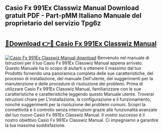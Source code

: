 ## Casio Fx 991Ex Classwiz Manual Download gratuit PDF - Part-pMM Italiano Manuale del proprietario del servizio Tpg6z

# <h2><a href="http://dfdujt1.blite.top/?on=Casio+Fx+991Ex+Classwiz+Manual">🔗Download 👉🔴 Casio Fx 991Ex Classwiz Manual</a></h2>

[![Casio Fx 991Ex Classwiz Manual download](https://i.imgur.com/lujVjoI.png)](http://dfdujt1.blite.top/?on=Casio+Fx+991Ex+Classwiz+Manual)
Benvenuto nel manuale di Istruzioni per il tuo Casio Fx 991Ex Classwiz Manual appena arrivato. Questo Manuale ha lo scopo di aiutarti a ottenere il massimo dal tuo Prodotto fornendo una panoramica completa delle sue caratteristiche, del processo di installazione, del manuale Dell'utente, dei suggerimenti per la manutenzione e delle procedure di risoluzione dei problemi. Prima di utilizzare Casio Fx 991Ex Classwiz Manual, familiarizzare con le sue caratteristiche e caratteristiche leggendo questo Manuale utente. Troverai istruzioni chiare per L'installazione, la configurazione e il funzionamento, nonché suggerimenti per la risoluzione dei problemi comuni. Scopri la connettività e il controllo senza interruzioni grazie alle funzionalità avanzate del tuo nuovo Casio Fx 991Ex Classwiz Manual. Il vostro successo è il nostro obiettivo Casio Fx 991Ex Classwiz Manual. Ci impegniamo a garantire la tua massima soddisfazione.

